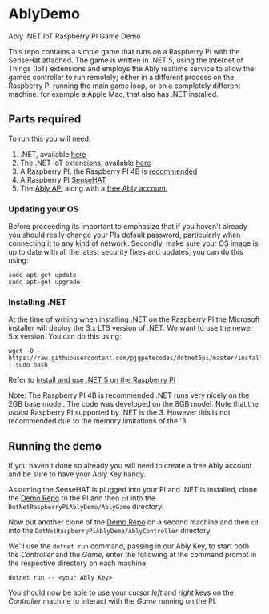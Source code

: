 # AblyDemo
Ably .NET IoT Raspberry PI Game Demo

This repo contains a simple game that runs on a Raspberry PI with the SenseHat attached.  The game is written in .NET 5, using the Internet of Things (IoT) extensions and employs the Ably realtime service to allow the games controller to run remotely; either in a different process on the Raspberry PI running the main game loop, or on a completely different machine: for example a Apple Mac, that also has .NET installed.

## Parts required

To run this you will need:

1. .NET, available [here](https://dotnet.microsoft.com/download)
2. The .NET IoT extensions, available [here](https://github.com/dotnet/iot)
3. A Raspberry PI, the Raspberry PI 4B is [recommended](https://www.raspberrypi.org/products/raspberry-pi-4-model-b/)
4. A Raspberry PI [SenseHAT](https://www.raspberrypi.org/products/sense-hat/)
5. The [Ably API](https://www.nuget.org/packages/ably.io/) along with a [free Ably account.](https://ably.com/sign-up)

### Updating your OS

Before proceeding its important to emphasize that if you haven't already you should really change your PIs default password, particularly when connecting it to any kind of network.  Secondly, make sure your OS image is up to date with all the latest security fixes and updates, you can do this using:

```
sudo apt-get update
sudo apt-get upgrade
```

### Installing .NET

At the time of writing when installing .NET on the Raspberry PI the Microsoft installer will deploy the 3.x LTS version of .NET.  We want to use the newer 5.x version.  You can do this using:

```
wget -O - https://raw.githubusercontent.com/pjgpetecodes/dotnet5pi/master/install.sh | sudo bash
```

Refer to [Install and use .NET 5 on the Raspberry PI](https://www.petecodes.co.uk/install-and-use-microsoft-dot-net-5-with-the-raspberry-pi/)

Note: The Raspberry PI 4B is recommended .NET runs very nicely on the 2GB base model.  The code was developed on the 8GB model.  Note that the *oldest* Raspberry PI supported by .NET is the 3.  However this is not recommended due to the memory limitations of the '3.

## Running the demo

If you haven't done so already you will need to create a free Ably account and be sure to have your Ably Key handy.

Assuming the SenseHAT is plugged into your PI and .NET is installed, clone the [Demo Repo](https://github.com/ably-labs/DotNetRaspberryPiAblyDemo) to the PI and then `cd` into the `DotNetRaspberryPiAblyDemo/AblyGame` directory.

Now put another clone of the [Demo Repo](https://github.com/ably-labs/DotNetRaspberryPiAblyDemo) on a second machine and then `cd` into the `DotNetRaspberryPiAblyDemo/AblyController` directory.

We'll use the `dotnet run` command, passing in our Ably Key, to start both the *Controller* and the *Game*, enter the following at the command prompt in the respective directory on each machine:

```
dotnet run -- <your Ably Key>
```

You should now be able to use your cursor *left* and *right* keys on the *Controller* machine to interact with the *Game* running on the PI.
